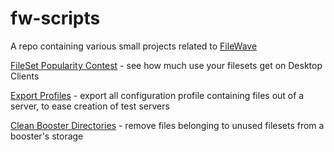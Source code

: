# fw-scripts

A repo containing various small projects related to [FileWave](https://www.filewave.com)


[FileSet Popularity Contest](./fs-popularity/) - see how much use your filesets get on Desktop Clients

[Export Profiles](./export-profiles/) - export all configuration profile containing files out of a server, to ease creation of test servers

[Clean Booster Directories](./clean-booster-directories) - remove files belonging to unused filesets from a booster's storage